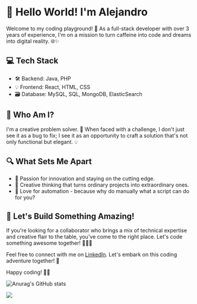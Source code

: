 # 👋 Hello World! I'm Alejandro

Welcome to my coding playground! 🚀 As a full-stack developer with over 3 years of experience, I'm on a mission to turn caffeine into code and dreams into digital reality. 🌐✨

## 💻 Tech Stack

- 🛠️ Backend: Java, PHP
- 💡 Frontend: React, HTML, CSS
- 🗃️ Database: MySQL, SQL, MongoDB, ElasticSearch

## 🤔 Who Am I?

I'm a creative problem solver. 🎨 When faced with a challenge, I don't just see it as a bug to fix; I see it as an opportunity to craft a solution that's not only functional but elegant. 💡

## 🔍 What Sets Me Apart

- 🚀 Passion for innovation and staying on the cutting edge.
- 🧠 Creative thinking that turns ordinary projects into extraordinary ones.
- 🤖 Love for automation - because why do manually what a script can do for you?

## 🌈 Let's Build Something Amazing!

If you're looking for a collaborator who brings a mix of technical expertise and creative flair to the table, you've come to the right place. Let's code something awesome together! 🚀👨‍💻

Feel free to connect with me on [LinkedIn](https://www.linkedin.com/in/alejandro-rojas-rodriguez/). Let's embark on this coding adventure together! 🌟

Happy coding! 🚁✨

![Anurag's GitHub stats](https://github-readme-stats.vercel.app/api?username=Alejo-Rojas-R&show_icons=true&theme=dark)

![](https://komarev.com/ghpvc/?username=Alejo-Rojas-R&color=grey&style=flat-square)
